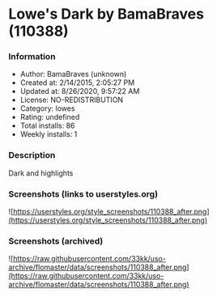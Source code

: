 # Lowe's Dark by BamaBraves (110388)

### Information
- Author: BamaBraves (unknown)
- Created at: 2/14/2015, 2:05:27 PM
- Updated at: 8/26/2020, 9:57:22 AM
- License: NO-REDISTRIBUTION
- Category: lowes
- Rating: undefined
- Total installs: 86
- Weekly installs: 1


### Description
Dark and highlights


### Screenshots (links to userstyles.org)
![https://userstyles.org/style_screenshots/110388_after.png](https://userstyles.org/style_screenshots/110388_after.png)


### Screenshots (archived)
![https://raw.githubusercontent.com/33kk/uso-archive/flomaster/data/screenshots/110388_after.png](https://raw.githubusercontent.com/33kk/uso-archive/flomaster/data/screenshots/110388_after.png)
